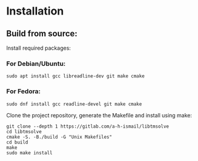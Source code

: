 # Installation

## Build from source:

Install required packages:

### For Debian/Ubuntu:

`sudo apt install gcc libreadline-dev git make cmake`

### For Fedora:

`sudo dnf install gcc readline-devel git make cmake`

Clone the project repository, generate the Makefile and install using make:

```
git clone --depth 1 https://gitlab.com/a-h-ismail/libtmsolve
cd libtmsolve
cmake -S. -B./build -G "Unix Makefiles"
cd build
make
sudo make install
```
